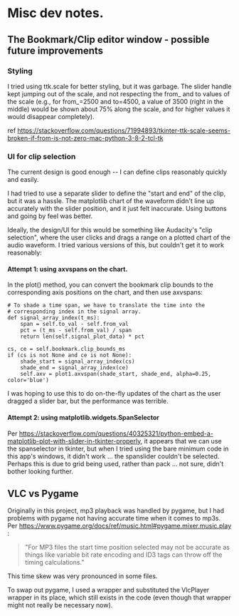 # Misc dev notes.

## The Bookmark/Clip editor window - possible future improvements

### Styling

I tried using ttk.scale for better styling, but it was garbage.  The
slider handle kept jumping out of the scale, and not respecting the
from_ and to values of the scale (e.g., for from_=2500 and to=4500, a
value of 3500 (right in the middle) would be shown about 75% along the
scale, and for higher values it would disappear completely).

ref
https://stackoverflow.com/questions/71994893/tkinter-ttk-scale-seems-broken-if-from-is-not-zero-mac-python-3-8-2-tcl-tk

### UI for clip selection

The current design is good enough -- I can define clips reasonably
quickly and easily.

I had tried to use a separate slider to define the "start and end" of
the clip, but it was a hassle.  The matplotlib chart of the waveform
didn't line up accurately with the slider position, and it just felt
inaccurate.  Using buttons and going by feel was better.

Ideally, the design/UI for this would be something like Audacity's
"clip selection", where the user clicks and drags a range on a plotted
chart of the audio waveform.  I tried various versions of this, but
couldn't get it to work reasonably:

#### Attempt 1: using axvspans on the chart.

In the plot() method, you can convert the bookmark clip bounds to the
corresponding axis positions on the chart, and then use axvspans:

```
# To shade a time span, we have to translate the time into the
# corresponding index in the signal array.
def signal_array_index(t_ms):
    span = self.to_val - self.from_val
    pct = (t_ms - self.from_val) / span
    return len(self.signal_plot_data) * pct

cs, ce = self.bookmark.clip_bounds_ms
if (cs is not None and ce is not None):
    shade_start = signal_array_index(cs)
    shade_end = signal_array_index(ce)
    self.axv = plot1.axvspan(shade_start, shade_end, alpha=0.25, color='blue')
```

I was hoping to use this to do on-the-fly updates of the chart as the
user dragged a slider bar, but the performance was terrible.

#### Attempt 2: using matplotlib.widgets.SpanSelector

Per
https://stackoverflow.com/questions/40325321/python-embed-a-matplotlib-plot-with-slider-in-tkinter-properly,
it appears that we can use the spanselector in tkinter, but when I
tried using the bare minimum code in this app's windows, it didn't
work ... the spanslider couldn't be selected.  Perhaps this is due to
grid being used, rather than pack ... not sure, didn't bother looking
further.

## VLC vs Pygame

Originally in this project, mp3 playback was handled by pygame, but I
had problems with pygame not having accurate time when it comes to
mp3s.  Per
https://www.pygame.org/docs/ref/music.html#pygame.mixer.music.play :

> "For MP3 files the start time position selected may not be accurate
  as things like variable bit rate encoding and ID3 tags can throw off
  the timing calculations."

This time skew was very pronounced in some files.

To swap out pygame, I used a wrapper and substituted the VlcPlayer
wrapper in its place, which still exists in the code (even though that
wrapper might not really be necessary now).
